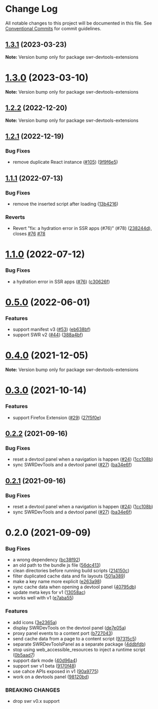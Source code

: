 # Change Log

All notable changes to this project will be documented in this file.
See [Conventional Commits](https://conventionalcommits.org) for commit guidelines.

## [1.3.1](https://github.com/koba04/swr-devtools/compare/v1.3.0...v1.3.1) (2023-03-23)

**Note:** Version bump only for package swr-devtools-extensions





# [1.3.0](https://github.com/koba04/swr-devtools/compare/v1.2.2...v1.3.0) (2023-03-10)

**Note:** Version bump only for package swr-devtools-extensions





## [1.2.2](https://github.com/koba04/swr-devtools/compare/v1.2.1...v1.2.2) (2022-12-20)

**Note:** Version bump only for package swr-devtools-extensions





## [1.2.1](https://github.com/koba04/swr-devtools/compare/v1.2.0...v1.2.1) (2022-12-19)


### Bug Fixes

* remove duplicate React instance ([#105](https://github.com/koba04/swr-devtools/issues/105)) ([9f9f6e5](https://github.com/koba04/swr-devtools/commit/9f9f6e521ac9f89ee1b0fbba6b2bd809218ab181))





## [1.1.1](https://github.com/koba04/swr-devtools/compare/v1.1.0...v1.1.1) (2022-07-13)


### Bug Fixes

* remove the inserted script after loading ([13b4216](https://github.com/koba04/swr-devtools/commit/13b42168d550ad16f0fb23aaaeffd57867aa2121))


### Reverts

* Revert "fix: a hydration error in SSR apps (#76)" (#78) ([238244d](https://github.com/koba04/swr-devtools/commit/238244d7a9acee3d9149aa06d6ce78049b83c742)), closes [#76](https://github.com/koba04/swr-devtools/issues/76) [#78](https://github.com/koba04/swr-devtools/issues/78)





# [1.1.0](https://github.com/koba04/swr-devtools/compare/v1.0.0...v1.1.0) (2022-07-12)


### Bug Fixes

* a hydration error in SSR apps ([#76](https://github.com/koba04/swr-devtools/issues/76)) ([c30626f](https://github.com/koba04/swr-devtools/commit/c30626f44ec2eab1dabe81ee101aef4fbf19c2d2))





# [0.5.0](https://github.com/koba04/swr-devtools/compare/v0.4.0...v0.5.0) (2022-06-01)


### Features

* support manifest v3 ([#53](https://github.com/koba04/swr-devtools/issues/53)) ([eb638bf](https://github.com/koba04/swr-devtools/commit/eb638bf83ec00971458b283da80741150fc5554c))
* support SWR v2 ([#44](https://github.com/koba04/swr-devtools/issues/44)) ([388a4bf](https://github.com/koba04/swr-devtools/commit/388a4bff545c76414f768c26b34aa858bc1f0291))





# [0.4.0](https://github.com/koba04/swr-devtools/compare/v0.3.0...v0.4.0) (2021-12-05)

**Note:** Version bump only for package swr-devtools-extensions





# [0.3.0](https://github.com/koba04/swr-devtools/compare/v0.2.2...v0.3.0) (2021-10-14)


### Features

* support Firefox Extension ([#29](https://github.com/koba04/swr-devtools/issues/29)) ([27f5f0e](https://github.com/koba04/swr-devtools/commit/27f5f0e186fc45dcd5f39862f4788c3a33ba6b18))





## [0.2.2](https://github.com/koba04/swr-devtools/compare/v0.2.0...v0.2.2) (2021-09-16)


### Bug Fixes

* reset a devtool panel when a navigation is happen ([#24](https://github.com/koba04/swr-devtools/issues/24)) ([1cc108b](https://github.com/koba04/swr-devtools/commit/1cc108bf3556b65b8d251e3b22af9505ea28e8da))
* sync SWRDevTools and a devtool panel ([#27](https://github.com/koba04/swr-devtools/issues/27)) ([ba34e6f](https://github.com/koba04/swr-devtools/commit/ba34e6ff3be261cd656a5d90f0b4bef64e1b71e8))





## [0.2.1](https://github.com/koba04/swr-devtools/compare/v0.2.0...v0.2.1) (2021-09-16)


### Bug Fixes

* reset a devtool panel when a navigation is happen ([#24](https://github.com/koba04/swr-devtools/issues/24)) ([1cc108b](https://github.com/koba04/swr-devtools/commit/1cc108bf3556b65b8d251e3b22af9505ea28e8da))
* sync SWRDevTools and a devtool panel ([#27](https://github.com/koba04/swr-devtools/issues/27)) ([ba34e6f](https://github.com/koba04/swr-devtools/commit/ba34e6ff3be261cd656a5d90f0b4bef64e1b71e8))





# 0.2.0 (2021-09-09)


### Bug Fixes

* a wrong dependency ([bc38f92](https://github.com/koba04/swr-devtools/commit/bc38f92e953a7caef7cc708fc0fc362b5a0daf62))
* an old path to the bundle js file ([56dc413](https://github.com/koba04/swr-devtools/commit/56dc4136ad698830b4e55be85841c22d0030af98))
* clean directories before running build scripts ([214150c](https://github.com/koba04/swr-devtools/commit/214150c70f6c7e823baff9ab2c16802dbb27afda))
* filter duplicated cache data and fix layouts ([501a389](https://github.com/koba04/swr-devtools/commit/501a389b269133e079bf075e1a1e619cb970a713))
* make a key name more explicit ([e263a98](https://github.com/koba04/swr-devtools/commit/e263a986b03e5e83edbf7eaf6cbed41b8752343b))
* sync cache data when opening a devtool panel ([40795db](https://github.com/koba04/swr-devtools/commit/40795dba659dbdbc883c199b59a318d9ad7c146d))
* update meta keys for v1 ([13058ac](https://github.com/koba04/swr-devtools/commit/13058ac4ec0e2f434c52246860b18b166b4af305))
* works well with v1 ([e7aba55](https://github.com/koba04/swr-devtools/commit/e7aba553ce7f2a3d77c25a0a436d58ccc4d342fa))


### Features

* add icons ([3e2365a](https://github.com/koba04/swr-devtools/commit/3e2365af28d9452a0536c0978798e0579c8d8e60))
* display SWRDevTools on the devtool panel ([de7e05a](https://github.com/koba04/swr-devtools/commit/de7e05a16e5be5c8211371d75f834492a11e6179))
* proxy panel events to a content port ([b727043](https://github.com/koba04/swr-devtools/commit/b72704381ee13975855eb67c1ba472f733285136))
* send cache data from a page to a content script ([97315c5](https://github.com/koba04/swr-devtools/commit/97315c501024a6346979460feb4f8b046e38f9d0))
* separate SWRDevToolsPanel as a separate package ([4ddbfdb](https://github.com/koba04/swr-devtools/commit/4ddbfdbeb7051ed4df5ded307461ab60820a4cf4))
* stop using web_accessible_resources to inject a runtime script ([0b5aad7](https://github.com/koba04/swr-devtools/commit/0b5aad79557291f8210bab369a71a9d9516098c3))
* support dark mode ([40d96a4](https://github.com/koba04/swr-devtools/commit/40d96a4b1158b367c0332737cbdb5c6cf0b0e268))
* support swr v1 beta ([9170f48](https://github.com/koba04/swr-devtools/commit/9170f4837b25436fbbde757b72c7b48bb862a16f))
* use cahce APIs exposed in v1 ([90a9775](https://github.com/koba04/swr-devtools/commit/90a977514d570c35b1157febe88b076d283f5a95))
* work on a devtools panel ([98120bd](https://github.com/koba04/swr-devtools/commit/98120bd591bddec37c2a0c69594098011b77c0a0))


### BREAKING CHANGES

* drop swr v0.x support
